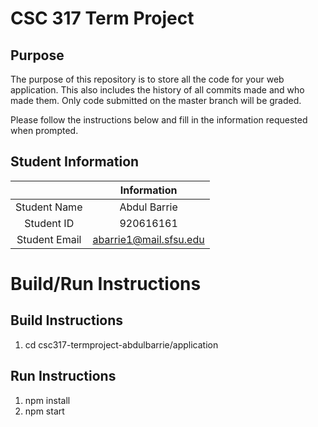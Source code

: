 # CSC 317 Term Project

## Purpose

The purpose of this repository is to store all the code for your web application. This also includes the history of all commits made and who made them. Only code submitted on the master branch will be graded.

Please follow the instructions below and fill in the information requested when prompted.

## Student Information

|               | Information   |
|:-------------:|:-------------:|
| Student Name  | Abdul Barrie   |
| Student ID    | 920616161     |
| Student Email | abarrie1@mail.sfsu.edu    |



# Build/Run Instructions

## Build Instructions
1. cd csc317-termproject-abdulbarrie/application

## Run Instructions
1. npm install
2. npm start
